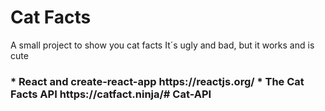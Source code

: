 <h1> Cat Facts </h1>

<p> 
A small project to show you cat facts 
It´s ugly and bad, but it works and is cute
</p>
<h3>
* React and create-react-app https://reactjs.org/
* The Cat Facts API https://catfact.ninja/#   C a t - A P I 
 </h3>
 
